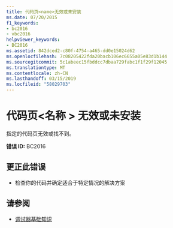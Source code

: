 ```yaml
---
title: 代码页<name>无效或未安装
ms.date: 07/20/2015
f1_keywords:
- bc2016
- vbc2016
helpviewer_keywords:
- BC2016
ms.assetid: 842dced2-c80f-4754-a465-dd0e15024d62
ms.openlocfilehash: 7c08205422fda20bacb106ec6655a05e83d1b144
ms.sourcegitcommit: 5c1abeec15fbddcc7dbaa729fabc1f1f29f12045
ms.translationtype: MT
ms.contentlocale: zh-CN
ms.lasthandoff: 03/15/2019
ms.locfileid: "58029703"
---
```

# <a name="codepage-name-is-invalid-or-not-installed"></a>代码页\<名称 > 无效或未安装
指定的代码页无效或找不到。  
  
 **错误 ID:** BC2016  
  
## <a name="to-correct-this-error"></a>更正此错误  
  
-   检查你的代码并确定适合于特定情况的解决方案  
  
## <a name="see-also"></a>请参阅

- [调试器基础知识](/visualstudio/debugger/debugger-basics)
